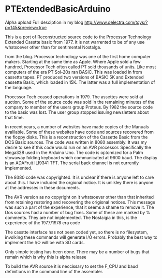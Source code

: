 # PTExtendedBasicArduino
Alpha upload
Full desciption in my blog http://www.delectra.com/toys/?p=145&preview=true

This is a port of Reconstructed source code to the Processor Technology Extended Casstte basic from 1977.
It is not warrented to be of any use whatsoever other than for sentimental Nostalga.

from the blog.
Processor technology was one of the first home computer makers.  Starting at the same time as Apple.   Where Apple sold a few hundred, Processor Tech often called PT sold thousands of units.
Like most computers of the era PT Sol-20s  ran BASIC.  This was loaded in from cassette tapes.   PT produced two versions of BASIC 5K  and Extended cassette Basic, which loaded in 15K.  The latter was a full implementation of the language. 

Processor Tech ceased operations in 1979.  The assettes were sold at auction.  Some of the source code was sold in the remaining minutes of the company to member of the users group Proteus.  By 1982 the source code to the basic was lost.  The user group stopped issuing newsletters about that time.

In recent years, a number of websites have made copies of the Manuals avalilable.  Some of these websites have code and sources recovered from the floppy disks.  This is a reconstruction of the Cassette Basic from the DOS Basic sources.  The code was written in 8080 assembly.  It was my desire to see if this code would run on an AVR processor.  Specifically the Mega328 used in the Arduino Uno. The code is optomized for a Palm stowaway folding keyboard which communicated at 9600 baud.  The display is an ADAFruit ILI9341 TFT.  The serial back channel is not currently implemented. 

The 8080 code was copyrighted.  It is unclear if there is anyone left to care about this. I have included the orgional notice. It is unlikley there is anyone at the addresses in these documents.

The AVR version as no copyright on it whatsoever other than that inherited from retaining restoring and recovering the origional notices.  This message was such a part of the experience, that it seems a shame to remove it.
The Dos sources had a number of bug fixes. Some of these are marked by % comments. They are not implemented.  The Nostaigia in this, is the experience of the 1977/1978 era code

The casstte interface has not been coded yet, so there is no filesystem, involking these commands will generate I/O errors.  Probably the best way to implement the I/O will be with SD cards.

Only simple testing has been done.  There may be a number of bugs that remain which is why this is alpha release

To build the AVR source it is neccissary to set the F_CPU and baud definitions in the command line of the assembler.    
